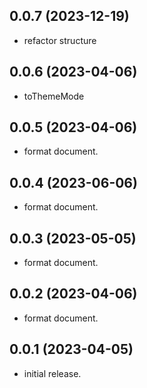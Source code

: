 ## 0.0.7 (2023-12-19)

- refactor structure

## 0.0.6 (2023-04-06)

- toThemeMode

## 0.0.5 (2023-04-06)

- format document.

## 0.0.4 (2023-06-06)

- format document.

## 0.0.3 (2023-05-05)

- format document.

## 0.0.2 (2023-04-06)

- format document.

## 0.0.1 (2023-04-05)

- initial release.
